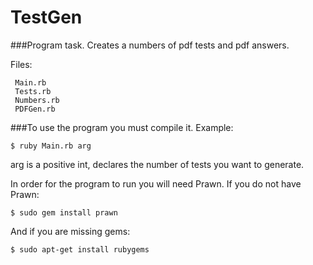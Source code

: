 TestGen
=======
###Program task.
Creates a numbers of pdf tests and pdf answers.

Files:
``` 
 Main.rb
 Tests.rb
 Numbers.rb
 PDFGen.rb
``` 

###To use the program you must compile it.
Example:
```
$ ruby Main.rb arg
```
arg is a positive int, declares the number of tests you want to generate.

In order for the program to run you will need Prawn.
If you do not have Prawn:
```
$ sudo gem install prawn
```  
And if you are missing gems:
``` 
$ sudo apt-get install rubygems
``` 
